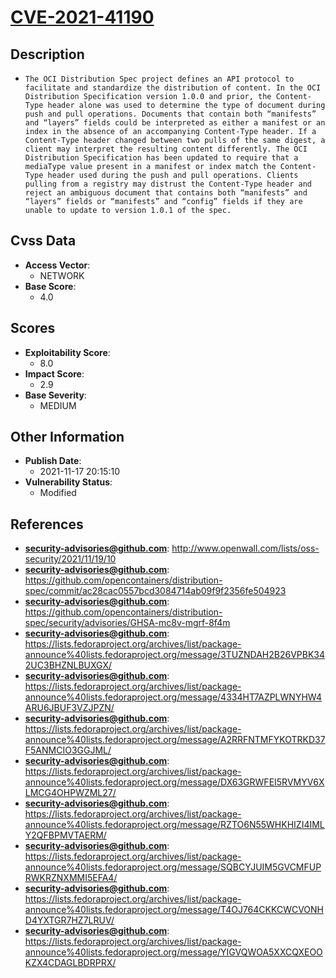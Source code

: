 
# [CVE-2021-41190](https://cve.mitre.org/cgi-bin/cvename.cgi?name=CVE-2021-41190)

## Description

- `The OCI Distribution Spec project defines an API protocol to facilitate and standardize the distribution of content. In the OCI Distribution Specification version 1.0.0 and prior, the Content-Type header alone was used to determine the type of document during push and pull operations. Documents that contain both “manifests” and “layers” fields could be interpreted as either a manifest or an index in the absence of an accompanying Content-Type header. If a Content-Type header changed between two pulls of the same digest, a client may interpret the resulting content differently. The OCI Distribution Specification has been updated to require that a mediaType value present in a manifest or index match the Content-Type header used during the push and pull operations. Clients pulling from a registry may distrust the Content-Type header and reject an ambiguous document that contains both “manifests” and “layers” fields or “manifests” and “config” fields if they are unable to update to version 1.0.1 of the spec.`

## Cvss Data

- **Access Vector**:
  - NETWORK
- **Base Score**:
  - 4.0

## Scores

- **Exploitability Score**:
  - 8.0
- **Impact Score**:
  - 2.9
- **Base Severity**:
  - MEDIUM

## Other Information

- **Publish Date**:
  - 2021-11-17 20:15:10
- **Vulnerability Status**:
  - Modified

## References

- **security-advisories@github.com**: http://www.openwall.com/lists/oss-security/2021/11/19/10
- **security-advisories@github.com**: https://github.com/opencontainers/distribution-spec/commit/ac28cac0557bcd3084714ab09f9f2356fe504923
- **security-advisories@github.com**: https://github.com/opencontainers/distribution-spec/security/advisories/GHSA-mc8v-mgrf-8f4m
- **security-advisories@github.com**: https://lists.fedoraproject.org/archives/list/package-announce%40lists.fedoraproject.org/message/3TUZNDAH2B26VPBK342UC3BHZNLBUXGX/
- **security-advisories@github.com**: https://lists.fedoraproject.org/archives/list/package-announce%40lists.fedoraproject.org/message/4334HT7AZPLWNYHW4ARU6JBUF3VZJPZN/
- **security-advisories@github.com**: https://lists.fedoraproject.org/archives/list/package-announce%40lists.fedoraproject.org/message/A2RRFNTMFYKOTRKD37F5ANMCIO3GGJML/
- **security-advisories@github.com**: https://lists.fedoraproject.org/archives/list/package-announce%40lists.fedoraproject.org/message/DX63GRWFEI5RVMYV6XLMCG4OHPWZML27/
- **security-advisories@github.com**: https://lists.fedoraproject.org/archives/list/package-announce%40lists.fedoraproject.org/message/RZTO6N55WHKHIZI4IMLY2QFBPMVTAERM/
- **security-advisories@github.com**: https://lists.fedoraproject.org/archives/list/package-announce%40lists.fedoraproject.org/message/SQBCYJUIM5GVCMFUPRWKRZNXMMI5EFA4/
- **security-advisories@github.com**: https://lists.fedoraproject.org/archives/list/package-announce%40lists.fedoraproject.org/message/T4OJ764CKKCWCVONHD4YXTGR7HZ7LRUV/
- **security-advisories@github.com**: https://lists.fedoraproject.org/archives/list/package-announce%40lists.fedoraproject.org/message/YIGVQWOA5XXCQXEOOKZX4CDAGLBDRPRX/
